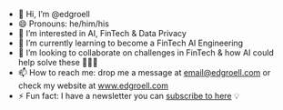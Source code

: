 - 👋 Hi, I’m @edgroell
- 😄 Pronouns: he/him/his
- 👀 I’m interested in AI, FinTech & Data Privacy
- 🌱 I’m currently learning to become a FinTech AI Engineering
- 💞️ I’m looking to collaborate on challenges in FinTech & how AI could help solve these 🧠💶🚀
- 📫 How to reach me: drop me a message at email@edgroell.com or check my website at www.edgroell.com
- ⚡ Fun fact: I have a newsletter you can <a href="https://www.linkedin.com/build-relation/newsletter-follow?entityUrn=7328509147346341889">subscribe to here</a> 💡

<!---
edgroell/edgroell is a ✨ special ✨ repository because its `README.md` (this file) appears on your GitHub profile.
You can click the Preview link to take a look at your changes.
--->
